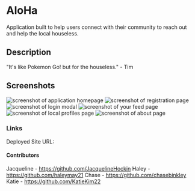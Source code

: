 # AloHa

Application built to help users connect with their community to reach out and help the local houseless. 

## Description
"It's like Pokemon Go! but for the houseless." - Tim

## Screenshots
![screenshot of application homepage]()
![screenshot of registration page]()
![screenshot of login modal]()
![screenshot of your feed page]()
![screenshot of local profiles page]()
![screenshot of about page]()

### Links
Deployed Site URL: 

#### Contributors
Jacqueline - https://github.com/JacquelineHockin 
Haley - https://github.com/haleymay21
Chase - https://github.com/chasebinkley
Katie - https://github.com/KatieKim22

